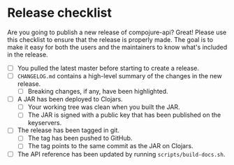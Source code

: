 # Release checklist

Are you going to publish a new release of compojure-api? Great! Please use this
checklist to ensure that the release is properly made. The goal is to make it
easy for both the users and the maintainers to know what's included in the
release.

* [ ] You pulled the latest master before starting to create a release.
* [ ] `CHANGELOG.md` contains a high-level summary of the changes in the new release.
  * [ ] Breaking changes, if any, have been highlighted.
* [ ] A JAR has been deployed to Clojars.
  * [ ] Your working tree was clean when you built the JAR.
  * [ ] The JAR is signed with a public key that has been published on the keyservers.
* [ ] The release has been tagged in git.
  * [ ] The tag has been pushed to GitHub.
  * [ ] The tag points to the same commit as the JAR on Clojars.
* [ ] The API reference has been updated by running `scripts/build-docs.sh`.
